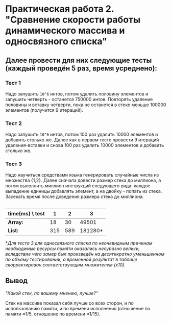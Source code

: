 # Практическая работа 2. "Сравнение скорости работы динамического массива и односвязного списка"

## Далее провести для них следующие тесты (каждый проведён 5 раз, время усреднено):


### Тест 1
Надо запушить  `10^6` интов, потом удалить половину элементов и запушить четверть - останется 750000 интов. Повторять удаление половины и вставку четверти, пока не останется в стеке меньше 100000 элементов (получится 9 итераций).


### Тест 2
Надо запушить  `10^6` интов, потом 100 раз удалить 10000 элементов и добавить столько же. Далее как в первом тесте провести 9 итераций удаления-вставки и снова 100 раз удалить 10000 элементов и добавить столько же.


### Тест 3
Надо научиться средствами языка генерировать случайные числа из множества {1,2}. Далее сначала довести размер стека до миллиона, а потом выполнить миллион инструкций следующего вида: каждое выпадение единицы добавлять элемент, а на двойку - попать из стека. Засекать время после доведения размера стека до миллиона.

##

| time(ms) \ test | 1   | 2   | 3       |
|-----------------|-----|-----|---------|
| **Array:**      | 18  | 30  | 49501   |
| **List:**       | 315 | 589 | 181280* |

**Для теста 3 для односвязного списка по неочевидным причинам необходимые ресурсы памяти оказались несуразно велики, вследствие чего замер был произведён на десятикратно уменьшенном по объёму тестировании, а временной результат в таблице скорректирован соответствующим множителем (x10).*


## Вывод
*"Какой стек, по вашему мнению, лучше?"*

Стек на массиве показал себя лучше со всех сторон, и по использованию памяти, и по времени исполнения (отношение по памяти ≈1/5, отношение по времени ≈1/15).
